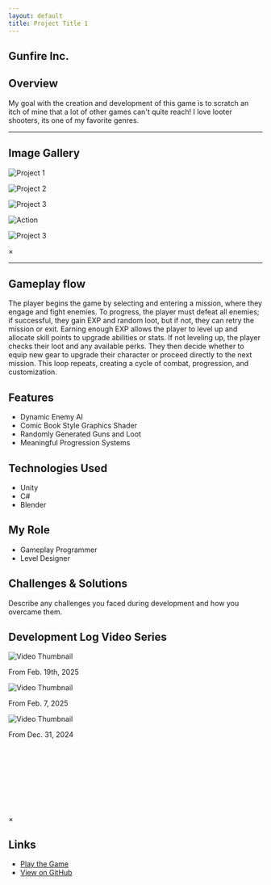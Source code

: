 ```yaml
---
layout: default
title: Project Title 1
---
```


## Gunfire Inc.


## Overview
My goal with the creation and development of this game is to scratch an itch of mine that a lot of other games can't quite reach! I love looter shooters, its one of my favorite genres.

---

## Image Gallery

<div class="gallery">
    <div class="gallery-item">
        <img src="{{ site.baseurl }}/assets/images/project1.png" alt="Project 1" onclick="openLightbox(this)">
        <p></p>
    </div>
    <div class="gallery-item">
        <img src="{{ site.baseurl }}/assets/images/project1_2.jpg" alt="Project 2" onclick="openLightbox(this)">
        <p></p>
    </div>
    <div class="gallery-item">
        <img src="{{ site.baseurl }}/assets/images/project1_3.jpg" alt="Project 3" onclick="openLightbox(this)">
        <p></p>
    </div>
    <div class="gallery-item">
        <img src="{{ site.baseurl }}/assets/images/project1_4.jpg" alt="Action" onclick="openLightbox(this)">
        <p></p>
    </div>
    <div class="gallery-item">
        <img src="{{ site.baseurl }}/assets/images/project1_5.jpg" alt="Project 3" onclick="openLightbox(this)">
        <p></p>
    </div>
</div>

<!-- Lightbox Modal -->
<div id="lightbox" class="lightbox" onclick="closeLightbox()">
    <span class="close">&times;</span>
    <img id="lightbox-img" class="lightbox-content">
</div>

---
## Gameplay flow

The player begins the game by selecting and entering a mission, where they engage and fight enemies. To progress, the player must defeat all enemies; if successful, they gain EXP and random loot, but if not, they can retry the mission or exit. Earning enough EXP allows the player to level up and allocate skill points to upgrade abilities or stats. If not leveling up, the player checks their loot and any available perks. They then decide whether to equip new gear to upgrade their character or proceed directly to the next mission. This loop repeats, creating a cycle of combat, progression, and customization.

## Features
- Dynamic Enemy AI
- Comic Book Style Graphics Shader
- Randomly Generated Guns and Loot
- Meaningful Progression Systems

## Technologies Used
- Unity
- C#
- Blender

## My Role
- Gameplay Programmer
- Level Designer

## Challenges & Solutions
Describe any challenges you faced during development and how you overcame them.

## Development Log Video Series

<div class="video-gallery">
    <div class="video-gallery-item" onclick="openLightbox('https://www.youtube.com/embed/3-vVpFSisxE')">
        <img src="https://img.youtube.com/vi/3-vVpFSisxE/hqdefault.jpg" alt="Video Thumbnail">
        <p>From Feb. 19th, 2025</p>
    </div>
    <div class="video-gallery-item" onclick="openLightbox('https://www.youtube.com/embed/Hgjjfns1nXw')">
        <img src="https://img.youtube.com/vi/Hgjjfns1nXw/hqdefault.jpg" alt="Video Thumbnail">
        <p>From Feb. 7, 2025</p>
    </div>
    <div class="video-gallery-item" onclick="openLightbox('https://www.youtube.com/embed/dnzlw88Q8FI')">
        <img src="https://img.youtube.com/vi/dnzlw88Q8FI/hqdefault.jpg" alt="Video Thumbnail">
        <p>From Dec. 31, 2024</p>
    </div>
</div>

<!-- Lightbox Video Modal -->
<div id="lightbox" class="lightbox" onclick="closeLightbox()">
    <span class="close" onclick="closeLightbox()">&times;</span>
    <iframe id="lightbox-video" class="lightbox-content" frameborder="0" allow="accelerometer; autoplay; clipboard-write; encrypted-media; gyroscope; picture-in-picture" allowfullscreen></iframe>
</div>


## Links
- [Play the Game](https://www.example.com)
- [View on GitHub](https://github.com/yourusername/project1)